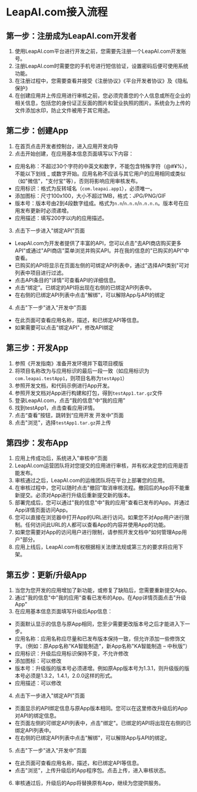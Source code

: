 # LeapAI.com接入流程

## 第一步：注册成为LeapAI.com开发者

1. 使用LeapAI.com平台进行开发之前，您需要先注册一个LeapAI.com开发账号。
2. 注册LeapAI.com时需要您的手机号进行短信验证，设置密码后便可使用系统功能。
3. 在注册过程中，您需要查看并接受《注册协议》《平台开发者协议》及《隐私保护》
4. 在创建应用并上传应用进行审核之前，您必须完善您的个人信息或所在企业的相关信息，包括您的身份证正反面的图片和营业执照的图片。系统会为上传的文件添加水印，防止文件被用于其它用途。

## 第二步：创建App

1. 在首页点击开发者控制台，进入应用开发向导
2. 点击开始创建，在应用基本信息页面填写以下内容：
  - 应用名称：不超过30个字符的中英文和数字，不能包含特殊字符（@#¥%），不能以下划线 _ 或数字开始。应用名称不应该与其它用户的应用相同或类似（如"微信"，"支付宝"等），否则将影响应用审核发布。
  - 应用标识：格式为反转域名（`com.leapai.app1`），必须唯一。
  - 添加图标：尺寸100x100，大小不超过1MB，格式：JPG/PNG/GIF
  - 版本号：版本号由2到4段数字组成。格式为`n.n`/`n.n.n`/`n.n.n.n`。版本号在应用发布更新时必须递增。
  - 应用描述：填写200字以内的应用描述。
3. 点击下一步进入"绑定API"页面
  - LeapAI.com为开发者提供了丰富的API，您可以点击"去API商店购买更多API"或通过"API商店"菜单浏览并购买API。并在我的信息的"已购买的API"中查看。
  - 已购买的API将显示在页面左侧的可绑定API列表中，通过"选择API类别"可对列表中项目进行过滤。
  - 点击API条目的"详情"可查看API的详细信息。
  - 点击“绑定”。已绑定的API将出现在右侧的已绑定API列表中。
  - 在右侧的已绑定API列表中点击"解绑"，可以解除App与API的绑定
4. 点击"下一步"进入"开发中"页面
  -	在此页面可查看应用名称，描述，和已绑定API等信息。
  -	如果需要可以点击"绑定API"，修改API绑定

## 第三步：开发App

1. 参照《开发指南》准备开发环境并下载项目模版
2. 将项目名称改为与应用标识的最后一段一致（如应用标识为`com.leapai.testApp1`，则项目名称为`testApp1`）
3. 参照开发文档，和代码示例进行App开发。
4. 参照开发文档对App进行构建和打包，得到`testApp1.tar.gz`文件
5. 登录LeapAI.com，点击“我的信息”中“我的应用”
6. 找到testApp1，点击查看应用详情。
7. 点击“查看”按钮，跳转到“应用开发 开发中”页面
8. 点击"浏览"，选择`testApp1.tar.gz`并上传

## 第四步：发布App

1. 应用上传成功后，系统进入"审核中"页面
2. LeapAI.com运营团队将对您提交的应用进行审核，并有权决定您的应用是否能发布。
3. 审核通过之后，LeapAI.com的运维团队将在平台上部署您的应用。
4. 在审核过程中，您可以随时点击"撤回"取消审核流程。撤回后的App将不能重新提交。必须对App进行升级后重新提交新的版本。
5. 部署完成后，您可以通过"我的信息"中"我的应用"查看已发布的App。并通过App详情页面访问App。
6. 您可以直接在浏览器中打开App的URL进行访问。如果您不对App用户进行限制。任何访问此URL的人都可以查看App的内容并使用App的功能。
7. 如果您需要对App的访问用户进行限制，请参照开发文档中"如何管理App用户"部分。
8. 应用上线后，LeapAI.com有权根据相关法律法规或第三方的要求将应用下架。

## 第五步：更新/升级App

1. 当您为您开发的应用增加了新功能，或修复了缺陷后，您需要重新提交App。
2. 通过"我的信息"中"我的应用"查看已发布的App。在App详情页面点击"升级App"
3. 在应用基本信息页面填写升级后App信息：
  - 页面默认显示的信息与原App相同，您至少需要更改版本号之后才能进入下一步。
  - 应用名称：应用名称应尽量和已发布版本保持一致，但允许添加一些修饰文字。（例如：原App名称"KA智能制造"，新App名称"KA智能制造 – 中秋版"）
  - 应用标识：升级后应用标识保持不变，不允许修改
  - 添加图标：可以修改
  - 版本号：升级版的版本号必须递增。例如原App版本号为1.3.1，则升级版的版本号必须是1.3.2，1.4.1，2.0.0这样的形式。
  - 应用描述：可以修改
4. 点击下一步进入"绑定API"页面
  - 页面显示的API绑定信息与原App版本相同。您可以在这里修改升级后的App对API的绑定信息。
  - 在页面左侧的可绑定API列表中，点击"绑定"。已绑定的API将出现在右侧的已绑定API列表中。
  - 在右侧的已绑定API列表中点击"解绑"，可以解除App与API的绑定。
5. 点击"下一步"进入"开发中"页面 
  - 在此页面可查看应用名称，描述，和已绑定API等信息。
  - 点击"浏览"，上传升级后的App程序包。点击上传，进入审核状态。
6. 审核通过后，升级后的App将替换原有App，继续为您提供服务。
